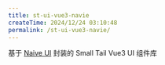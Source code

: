 ```yaml
---
title: st-ui-vue3-navie
createTime: 2024/12/24 03:10:48
permalink: /st-ui-vue3-navie/
---
```


基于 [Naive UI](https://www.naiveui.com/zh-CN/os-theme) 封装的 Small Tail Vue3 UI 组件库

<LinkCard title="Npm" href="https://www.npmjs.com/package/st-ui-vue3-navie" icon="devicon:npm"/>
<LinkCard title="Gitee" href="https://gitee.com/tongchaowei/small-tail-ui-vue3-navie" icon="simple-icons:gitee"/>

[//]: # (<LinkCard title="bilibili" href="https://www.bilibili.com/video/BV1nQD3YvE5q/" icon="fa6-brands:bilibili"/>)
